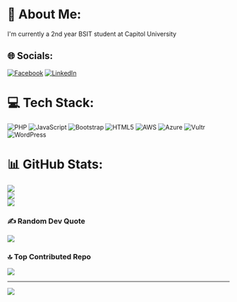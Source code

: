 # 💫 About Me:
I'm currently a 2nd year BSIT student at Capitol University


## 🌐 Socials:
[![Facebook](https://img.shields.io/badge/Facebook-%231877F2.svg?logo=Facebook&logoColor=white)](https://facebook.com/manuelgalleros) [![LinkedIn](https://img.shields.io/badge/LinkedIn-%230077B5.svg?logo=linkedin&logoColor=white)](https://linkedin.com/in/manuelgalleros) 

# 💻 Tech Stack:
![PHP](https://img.shields.io/badge/php-%23777BB4.svg?style=for-the-badge&logo=php&logoColor=white) ![JavaScript](https://img.shields.io/badge/javascript-%23323330.svg?style=for-the-badge&logo=javascript&logoColor=%23F7DF1E) ![Bootstrap](https://img.shields.io/badge/bootstrap-%238511FA.svg?style=for-the-badge&logo=bootstrap&logoColor=white) ![HTML5](https://img.shields.io/badge/html5-%23E34F26.svg?style=for-the-badge&logo=html5&logoColor=white) ![AWS](https://img.shields.io/badge/AWS-%23FF9900.svg?style=for-the-badge&logo=amazon-aws&logoColor=white) ![Azure](https://img.shields.io/badge/azure-%230072C6.svg?style=for-the-badge&logo=microsoftazure&logoColor=white) ![Vultr](https://img.shields.io/badge/Vultr-007BFC.svg?style=for-the-badge&logo=vultr) ![WordPress](https://img.shields.io/badge/WordPress-%23117AC9.svg?style=for-the-badge&logo=WordPress&logoColor=white)
# 📊 GitHub Stats:
![](https://github-readme-stats.vercel.app/api?username=manuelgalleros&theme=merko&hide_border=false&include_all_commits=false&count_private=true)<br/>
![](https://github-readme-streak-stats.herokuapp.com/?user=manuelgalleros&theme=merko&hide_border=false)<br/>
![](https://github-readme-stats.vercel.app/api/top-langs/?username=manuelgalleros&theme=merko&hide_border=false&include_all_commits=false&count_private=true&layout=compact)

### ✍️ Random Dev Quote
![](https://quotes-github-readme.vercel.app/api?type=horizontal&theme=radical)

### 🔝 Top Contributed Repo
![](https://github-contributor-stats.vercel.app/api?username=manuelgalleros&limit=5&theme=dark&combine_all_yearly_contributions=true)

---
[![](https://visitcount.itsvg.in/api?id=manuelgalleros&icon=0&color=0)](https://visitcount.itsvg.in)

<!-- Proudly created with GPRM ( https://gprm.itsvg.in ) -->
